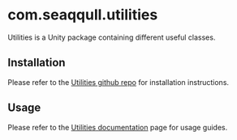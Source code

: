 # com.seaqqull.utilities

Utilities is a Unity package containing different useful classes.

## Installation

Please refer to the [Utilities github repo] for installation instructions.

## Usage

Please refer to the [Utilities documentation] page for usage guides.


[Utilities github repo]: https://github.com/Seaqqull/unity-utilities
[Utilities documentation]: https://github.com/Seaqqull/unity-utilities?path=/UnityUtilities/Assets/com.seaqqull.utilities/Documentation/com.seaqqull.utilities.md